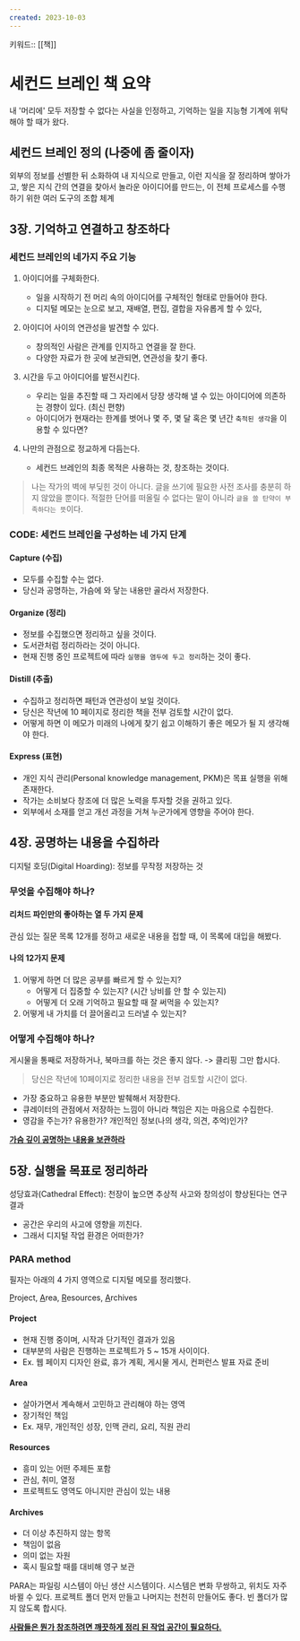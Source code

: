 ```yaml
---
created: 2023-10-03
---
```

키워드:: [[책]]

# 세컨드 브레인 책 요약

내 '머리에' 모두 저장할 수 없다는 사실을 인정하고, 기억하는 일을 지능형 기계에 위탁해야 할 때가 왔다.

## 세컨드 브레인 정의 (나중에 좀 줄이자)

외부의 정보를 선별한 뒤 소화하여 내 지식으로 만들고, 이런 지식을 잘 정리하며 쌓아가고, 쌓은 지식 간의 연결을 찾아서 놀라운 아이디어를 만드는, 이 전체 프로세스를 수행하기 위한 여러 도구의 조합 체계

## 3장. 기억하고 연결하고 창조하다

### 세컨드 브레인의 네가지 주요 기능

1. 아이디어를 구체화한다.

    - 일을 시작하기 전 머리 속의 아이디어를 구체적인 형태로 만들어야 한다.
    - 디지털 메모는 눈으로 보고, 재배열, 편집, 결합을 자유롭게 할 수 있다,
2. 아이디어 사이의 연관성을 발견할 수 있다.
    - 창의적인 사람은 관계를 인지하고 연결을 잘 한다.
    - 다양한 자료가 한 곳에 보관되면, 연관성을 찾기 좋다.
3. 시간을 두고 아이디어를 발전시킨다.
    - 우리는 일을 추진할 때 그 자리에서 당장 생각해 낼 수 있는 아이디어에 의존하는 경향이 있다. (최신 편향)
    - 아이디어가 현재라는 한계를 벗어나 몇 주, 몇 달 혹은 몇 년간 `축적된 생각`을 이용할 수 있다면?
4. 나만의 관점으로 정교하게 다듬는다.
    - 세컨드 브레인의 최종 목적은 사용하는 것, 창조하는 것이다.

> 나는 작가의 벽에 부딪힌 것이 아니다. 글을 쓰기에 필요한 사전 조사를 충분히 하지 않았을 뿐이다. 적절한 단어를 떠올릴 수 없다는 말이 아니라 `글을 쓸 탄약이 부족하다는 뜻`이다.

### CODE: 세컨드 브레인을 구성하는 네 가지 단계

#### Capture (수집)

- 모두를 수집할 수는 없다.
- 당신과 공명하는, 가슴에 와 닿는 내용만 골라서 저장한다.

#### Organize (정리)

- 정보를 수집했으면 정리하고 싶을 것이다.
- 도서관처럼 정리하라는 것이 아니다.
- 현재 진행 중인 프로젝트에 따라 `실행을 염두에 두고 정리`하는 것이 좋다.

#### Distill (추출)

- 수집하고 정리하면 패턴과 연관성이 보일 것이다.
- 당신은 작년에 10 페이지로 정리한 책을 전부 검토할 시간이 없다.
- 어떻게 하면 이 메모가 미래의 나에게 찾기 쉽고 이해하기 좋은 메모가 될 지 생각해야 한다.

#### Express (표현)

- 개인 지식 관리(Personal knowledge management, PKM)은 목표 실행을 위해 존재한다.
- 작가는 소비보다 창조에 더 많은 노력을 투자할 것을 권하고 있다.
- 외부에서 소재를 얻고 개선 과정을 거쳐 누군가에게 영향을 주어야 한다.

## 4장. 공명하는 내용을 수집하라

디지털 호딩(Digital Hoarding): 정보를 무작정 저장하는 것

### 무엇을 수집해야 하나?

#### 리처드 파인만의 좋아하는 열 두 가지 문제

관심 있는 질문 목록 12개를 정하고 새로운 내용을 접할 때, 이 목록에 대입을 해봤다.

#### 나의 12가지 문제

1. 어떻게 하면 더 많은 공부를 빠르게 할 수 있는지?
    - 어떻게 더 집중할 수 있는지? (시간 낭비를 안 할 수 있는지)
    - 어떻게 더 오래 기억하고 필요할 때 잘 써먹을 수 있는지?
2. 어떻게 내 가치를 더 끌어올리고 드러낼 수 있는지?

### 어떻게 수집해야 하나?

게시물을 통째로 저장하거나, 북마크를 하는 것은 좋지 않다.
-> 클리핑 그만 합시다.

> 당신은 작년에 10페이지로 정리한 내용을 전부 검토할 시간이 없다.

- 가장 중요하고 유용한 부분만 발췌해서 저장한다.
- 큐레이터의 관점에서 저장하는 느낌이 아니라 책임은 지는 마음으로 수집한다.
- 영감을 주는가? 유용한가? 개인적인 정보(나의 생각, 의견, 추억)인가?

<U>__가슴 깊이 공명하는 내용을 보관하라__</U>

## 5장. 실행을 목표로 정리하라

성당효과(Cathedral Effect): 천장이 높으면 추상적 사고와 창의성이 향상된다는 연구결과

- 공간은 우리의 사고에 영향을 끼친다.
- 그래서 디지털 작업 환경은 어떠한가?

### PARA method

필자는 아래의 4 가지 영역으로 디지털 메모를 정리했다.

<U>P</U>roject, <U>A</U>rea, <U>R</U>esources, <U>A</U>rchives

#### Project

- 현재 진행 중이며, 시작과 단기적인 결과가 있음
- 대부분의 사람은 진행하는 프로젝트가 5 ~ 15개 사이이다.
- Ex. 웹 페이지 디자인 완료, 휴가 계획, 게시물 게시, 컨퍼런스 발표 자료 준비

#### Area

- 살아가면서 계속해서 고민하고 관리해야 하는 영역
- 장기적인 책임
- Ex. 재무, 개인적인 성장, 인맥 관리, 요리, 직원 관리

#### Resources

- 흥미 있는 어떤 주제든 포함
- 관심, 취미, 열정
- 프로젝트도 영역도 아니지만 관심이 있는 내용

#### Archives

- 더 이상 추진하지 않는 항목
- 책임이 없음
- 의미 없는 자원
- 혹시 필요할 때를 대비해 영구 보관

PARA는 파일링 시스템이 아닌 생산 시스템이다.
시스템은 변화 무쌍하고, 위치도 자주 바뀔 수 있다.
프로젝트 폴더 먼저 만들고 나머지는 천천히 만들어도 좋다.
빈 폴더가 많지 않도록 합시다.

<U>__사람들은 뭔가 창조하려면 깨끗하게 정리 된 작업 공간이 필요하다.__</U>
